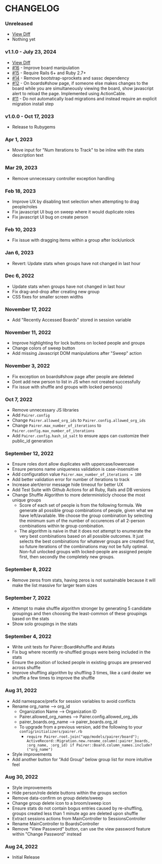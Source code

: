 # CHANGELOG

### Unreleased
- [View Diff](https://github.com/cordova-plugin-camera-preview/cordova-plugin-camera-preview/compare/v1.1.0...master)
- Nothing yet

### v1.1.0 - July 23, 2024
- [View Diff](https://github.com/cordova-plugin-camera-preview/cordova-plugin-camera-preview/compare/v1.0.0...v1.1.0)
- [#16](https://github.com/westonganger/pairer/pull/16) - Improve board manipulation
- [#15](https://github.com/westonganger/pairer/pull/15) - Require Rails 6+ and Ruby 2.7+
- [#14](https://github.com/westonganger/pairer/pull/14) - Remove bootstrap-sprockets and sassc dependency
- [#12](https://github.com/westonganger/pairer/pull/12) - On boards#show page, if someone else makes changes to the board while you are simultaneously viewing the board, show javascript alert to reload the page. Implemented using ActionCable.
- [#11](https://github.com/westonganger/pairer/pull/11) - Do not automatically load migrations and instead require an explicit migration install step

### v1.0.0 - Oct 17, 2023
- Release to Rubygems

### Apr 1, 2023
- Move input for "Num Iterations to Track" to be inline with the stats description text

### Mar 29, 2023
- Remove unnecessary controller exception handling

### Feb 18, 2023
- Improve UX by disabling text selection when attempting to drag people/roles
- Fix javascript UI bug on sweep where it would duplicate roles
- Fix javascript UI bug on create person

### Feb 10, 2023
- Fix issue with dragging items within a group after lock/unlock

### Jan 6, 2023
- Revert: Update stats when groups have not changed in last hour

### Dec 6, 2022
- Update stats when groups have not changed in last hour
- Fix drag-and-drop after creating new group
- CSS fixes for smaller screen widths

### November 17, 2022
- Add "Recently Accessed Boards" stored in session variable

### November 11, 2022
- Improve highlighting for lock buttons on locked people and groups
- Change colors of sweep button
- Add missing Javascript DOM manipulations after "Sweep" action

### November 3, 2022
- Fix exception on boards#show page after people are deleted
- Dont add new person to list in JS when not created successfully
- Fix issue with shuffle and groups with locked person(s)

### Oct 7, 2022
- Remove unnecessary JS libraries
- Add `Pairer.config`
- Change `Pairer.allowed_org_ids` to `Pairer.config.allowed_org_ids`
- Change `Pairer.max_number_of_iterations` to `Pairer.config.max_number_of_iterations`
- Add `Pairer.config.hash_id_salt` to ensure apps can customize their public_id generation

### September 12, 2022
- Ensure roles dont allow duplicates with uppercase/lowercase
- Ensure persons name uniqueness validation is case-insensitive
- Add configuration value `Pairer.max_number_of_iterations = 100`
- Add better validation error for number of iterations to track
- Increase alert/error message hide timeout for better UX
- Add Test Suite with Github Actions for all Ruby, Rails and DB versions
- Change Shuffle Algorithm to more deterministicly choose the most unique groups
  * Score of each set of people is from the following formula. We generate all possible group combinations of people, given what we have left/available. We choose the group combination by selecting the minimum sum of the number of occurences of all 2-person combinations within te group combination.
  * The algorithm is naive in that it does not attempt to enumerate the very best combinations based on all possible outcomes. It just selects the best combinations for whatever groups are created first, so future iterations of the combinations may not be fully optimal. Non-full unlocked groups with locked-people are assigned people first, then secondly the completely new groups.

### September 8, 2022
- Remove zeros from stats, having zeros is not sustainable because it will make the list massive for larger team sizes

### September 7, 2022
- Attempt to make shuffle algorithm stronger by generating 5 candidate groupings and then choosing the least-common of these groupings based on the stats
- Show solo groupings in the stats

### September 4, 2022
- Write unit tests for Pairer::Board#shuffle and #stats
- Fix bug where recently re-shuffled groups were being included in the stats
- Ensure the position of locked people in existing groups are preserved across shuffle
- Improve shuffling algorithm by shuffling 3 times, like a card dealer we shuffle a few times to improve the shuffle

### Aug 31, 2022
- Add namespace/prefix for session variables to avoid conflicts
- Rename org_name --> org_id
  * Organization Name --> Organization ID
  * Pairer.allowed_org_names --> Pairer.config.allowed_org_ids
  * pairer_boards.org_name --> pairer_boards.org_id
  * To upgrade from a previous version, add the following to your `config/initializers/pairer.rb`
    * `require Pairer.root.join("app/models/pairer/board"); ActiveRecord::Migration.new.rename_column(:pairer_boards, :org_name, :org_id) if Pairer::Board.column_names.include?("org_name")`
- Style improvements
- Add another button for "Add Group" below group list for more intuitive feel

### Aug 30, 2022
- Style improvements
- Hide person/role delete buttons within the groups section
- Remove data-confirm on group delete/sweep
- Change group delete icon to a broom/sweep icon
- Ensure stats do not contain bogus entries caused by re-shuffling, groups created less than 1 minute ago are deleted upon shuffle
- Extract sessions actions from MainController to SessionsController
- Rename MainController to BoardsController
- Remove "View Password" button, can use the view password feature within "Change Password" instead

### Aug 24, 2022
- Initial Release
